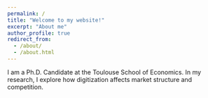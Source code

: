 ```yaml
---
permalink: /
title: "Welcome to my website!"
excerpt: "About me"
author_profile: true
redirect_from: 
  - /about/
  - /about.html
---
```


I am a Ph.D. Candidate at the Toulouse School of Economics. In my research, I explore how digitization affects market structure and competition. 


